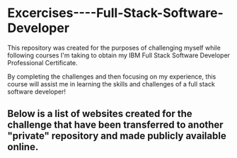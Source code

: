 # Excercises----Full-Stack-Software-Developer

This repository was created for the purposes of challenging myself while following courses I'm taking to obtain my IBM Full Stack Software Developer Professional Certificate.  

By completing the challenges and then focusing on my experience, this course will assist me in learning the skills and challenges of a full stack software developer!

## Below is a list of websites created for the challenge that have been transferred to another "private" repository and made publicly available online. 

